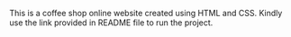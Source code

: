 This is a coffee shop online website created using HTML and CSS. Kindly use the link provided in README file to run the project.
